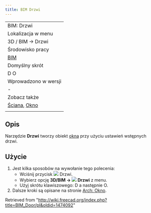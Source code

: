 ```yaml
---
title: BIM Drzwi
---
```


|                                                                                  |
| -------------------------------------------------------------------------------- |
| BIM: Drzwi                                                                       |
| Lokalizacja w menu                                                               |
| 3D / BIM → Drzwi                                                                 |
| Środowisko pracy                                                                 |
| [BIM](/BIM_Workbench/pl "BIM Workbench/pl")                                      |
| Domyślny skrót                                                                   |
| D O                                                                              |
| Wprowadzono w wersji                                                             |
| -                                                                                |
| Zobacz także                                                                     |
| [Ściana](/Arch_Wall/pl "Arch Wall/pl"), [Okno](/Arch_Window/pl "Arch Window/pl") |
|                                                                                  |

## Opis

Narzędzie **Drzwi** tworzy obiekt [okna](/Arch_Window/pl "Arch Window/pl") przy użyciu ustawień wstępnych drzwi.

## Użycie

1. Jest kilka sposobów na wywołanie tego polecenia:
   - Wciśnij przycisk ![](/images/BIM_Door.svg) Drzwi.
   - Wybierz opcję **3D/BIM → ![](/images/BIM_Door.svg) Drzwi** z menu.
   - Użyj skrótu klawiszowego: D a następnie O.
2. Dalsze kroki są opisane na stronie [Arch: Okno](/Arch_Window/pl "Arch Window/pl").

Retrieved from "<http://wiki.freecad.org/index.php?title=BIM_Door/pl&oldid=1474092>"
